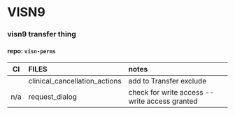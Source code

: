 # VISN9



### visn9 transfer thing

#### repo: `visn-perms`

| CI | FILES | notes |
|:--:|:--|:--|
||clinical_cancellation_actions|add to Transfer exclude|
|n/a|request_dialog|check for write access -- write access granted|
